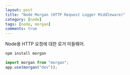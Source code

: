 ```yaml
---
layout: post
title: "Node Morgan (HTTP Request Logger Middleware)"
category: [node]
tags: [node, morgan]
comments: true
---
```


Node용 HTTP 요청에 대한 로거 미들웨어.

```bash
npm install morgan
```

```javascript
import morgan from "morgan";
app.use(morgan("dev"));
```
